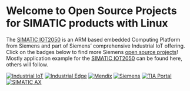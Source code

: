 # Welcome to Open Source Projects for SIMATIC products with Linux

The [SIMATIC IOT2050](http://www.siemens.com/iot2050) is an ARM based embedded Computing Platform from Siemens and part of Siemens’ comprehensive Industrial IoT offering. Click on the badges below to find more Siemens [open source projects](https://opensource.siemens.com)!
Mostly application example for the [SIMATIC IOT2050](http://www.siemens.com/iot2050) can be found here, others will follow.

[![Industrial IoT](https://img.shields.io/badge/github-industrial%20iot-003751?logo=github)](https://github.com/mindsphere)
[![Industrial Edge](https://img.shields.io/badge/github-industrial%20edge-e39537?logo=github)](https://github.com/industrial-edge)
[![Mendix](https://img.shields.io/badge/github-mendix-0595db?logo=github)](https://github.com/mendix)
[![Siemens](https://img.shields.io/badge/github-siemens-009999?logo=github)](https://github.com/siemens)
[![TIA Portal](https://img.shields.io/badge/github-tia%20portal-02D8A0?logo=github)](https://github.com/tia-portal-applications)
[![SIMATIC AX](https://img.shields.io/badge/github-simatic%20ax-00a9bd?logo=github)](https://github.com/simatic-ax)
